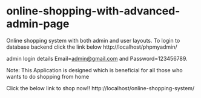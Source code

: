 # online-shopping-with-advanced-admin-page


Online shopping system with both admin and user layouts.
To login to database backend click the link below
http://localhost/phpmyadmin/

admin login details  Email=admin@gmail.com and Password=123456789.

Note: This Application is designed which is beneficial for all those who wants to do shopping from home

Click the below link to shop now!!
http://localhost/online-shopping-system/
